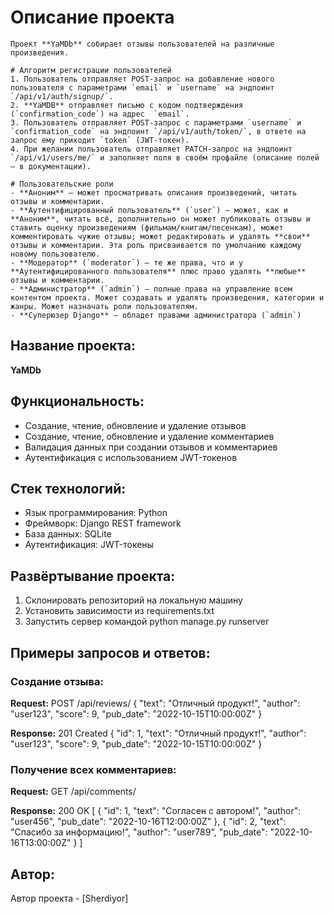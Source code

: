 
 # Описание проекта
    Проект **YaMDb** собирает отзывы пользователей на различные произведения.

    # Алгоритм регистрации пользователей
    1. Пользователь отправляет POST-запрос на добавление нового пользователя с параметрами `email` и `username` на эндпоинт `/api/v1/auth/signup/`.
    2. **YaMDB** отправляет письмо с кодом подтверждения (`confirmation_code`) на адрес  `email`.
    3. Пользователь отправляет POST-запрос с параметрами `username` и `confirmation_code` на эндпоинт `/api/v1/auth/token/`, в ответе на запрос ему приходит `token` (JWT-токен).
    4. При желании пользователь отправляет PATCH-запрос на эндпоинт `/api/v1/users/me/` и заполняет поля в своём профайле (описание полей — в документации).

    # Пользовательские роли
    - **Аноним** — может просматривать описания произведений, читать отзывы и комментарии.
    - **Аутентифицированный пользователь** (`user`) — может, как и **Аноним**, читать всё, дополнительно он может публиковать отзывы и ставить оценку произведениям (фильмам/книгам/песенкам), может комментировать чужие отзывы; может редактировать и удалять **свои** отзывы и комментарии. Эта роль присваивается по умолчанию каждому новому пользователю.
    - **Модератор** (`moderator`) — те же права, что и у **Аутентифицированного пользователя** плюс право удалять **любые** отзывы и комментарии.
    - **Администратор** (`admin`) — полные права на управление всем контентом проекта. Может создавать и удалять произведения, категории и жанры. Может назначать роли пользователям. 
    - **Суперюзер Django** — обладет правами администратора (`admin`)
## Название проекта: 
**YaMDb**

## Функциональность:
- Создание, чтение, обновление и удаление отзывов
- Создание, чтение, обновление и удаление комментариев
- Валидация данных при создании отзывов и комментариев
- Аутентификация с использованием JWT-токенов

## Стек технологий:
- Язык программирования: Python
- Фреймворк: Django REST framework
- База данных: SQLite
- Аутентификация: JWT-токены

## Развёртывание проекта:
1. Склонировать репозиторий на локальную машину
2. Установить зависимости из requirements.txt
3. Запустить сервер командой python manage.py runserver

## Примеры запросов и ответов:
### Создание отзыва:
**Request:**
POST /api/reviews/
{
  "text": "Отличный продукт!",
  "author": "user123",
  "score": 9,
  "pub_date": "2022-10-15T10:00:00Z"
}

**Response:**
201 Created
{
  "id": 1,
  "text": "Отличный продукт!",
  "author": "user123",
  "score": 9,
  "pub_date": "2022-10-15T10:00:00Z"
}


### Получение всех комментариев:
**Request:**
GET /api/comments/

**Response:**
200 OK
[
  {
    "id": 1,
    "text": "Согласен с автором!",
    "author": "user456",
    "pub_date": "2022-10-16T12:00:00Z"
  },
  {
    "id": 2,
    "text": "Спасибо за информацию!",
    "author": "user789",
    "pub_date": "2022-10-16T13:00:00Z"
  }
]


## Автор:
Автор проекта - [Sherdiyor]

